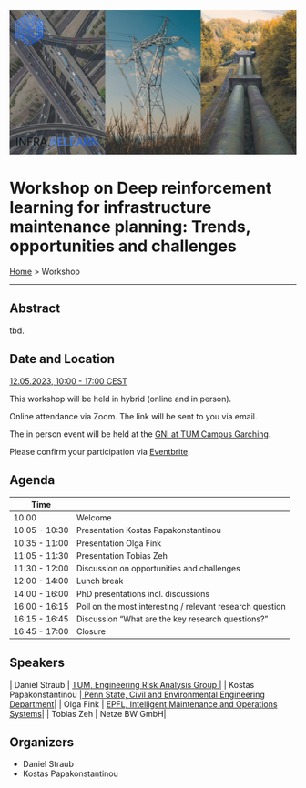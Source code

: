 
![Collage of infrastructure](/assets/images/infra-relearn-collage.png)
# Workshop on Deep reinforcement learning for infrastructure maintenance planning: Trends, opportunities and challenges

[Home](index.md) > Workshop

---
## Abstract

tbd.
## Date and Location

[12.05.2023, 10:00 - 17:00 CEST](https://www.timeanddate.com/worldclock/fixedtime.html?msg=Workshop+Deep+reinforcement+learning+for+infrastructure+maintenance+planning%3A+Trends%2C+opportunities+and+challenges&iso=20230512T10&p1=168&ah=7)

This workshop will be held in hybrid (online and in person).

Online attendance via Zoom. The link will be sent to you via email.

The in person event will be held at the [GNI at TUM Campus Garching](https://www.mdsi.tum.de/gni/getting-to-gni/).


Please confirm your participation via [Eventbrite](https://www.eventbrite.de/e/workshop-deep-reinforcement-learning-for-infrastructure-maintenance-plannig-tickets-621786890327). 


## Agenda

| Time |  |
| --- | --- |
| 10:00 | Welcome |
| 10:05 - 10:30 | Presentation Kostas Papakonstantinou | 
| 10:35 - 11:00 | Presentation Olga Fink | 
| 11:05 - 11:30 | Presentation Tobias Zeh |
| 11:30 - 12:00 | Discussion on opportunities and challenges |
| 12:00 - 14:00 | Lunch break |
| 14:00 - 16:00 | PhD presentations incl. discussions |
| 16:00 - 16:15 | Poll on the most interesting / relevant research question |
| 16:15 - 16:45 | Discussion “What are the key research questions?” |
| 16:45 - 17:00 | Closure | 

## Speakers

| Daniel Straub | [TUM, Engineering Risk Analysis Group ](https://www.cee.ed.tum.de/era/team/daniel-straub/) |
| Kostas Papakonstantinou |[ Penn State, Civil and Environmental Engineering Department](https://sites.psu.edu/kpapakon/)|
| Olga Fink | [EPFL, Intelligent Maintenance and Operations Systems](https://people.epfl.ch/olga.fink?lang=en)|
| Tobias Zeh | Netze BW GmbH|

## Organizers

- Daniel Straub
- Kostas Papakonstantinou

